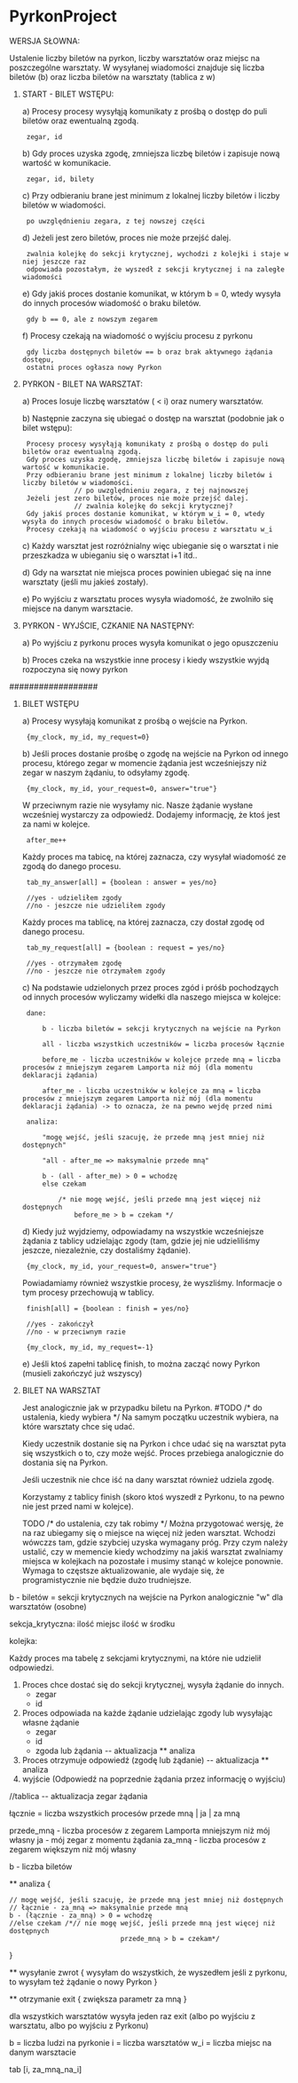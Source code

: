 # PyrkonProject

WERSJA SŁOWNA:

Ustalenie liczby biletów na pyrkon, liczby warsztatów oraz miejsc na poszczególne warsztaty.
W wysyłanej wiadomości znajduje się liczba biletów (b) oraz liczba biletów na warsztaty (tablica z w)

1. START - BILET WSTĘPU:

    a) Procesy procesy wysyłąją komunikaty z prośbą o dostęp do puli biletów oraz ewentualną zgodą.
    
        zegar, id
            
    b) Gdy proces uzyska zgodę, zmniejsza liczbę biletów i zapisuje nową wartość w komunikacie.
        
        zegar, id, bilety
            
    c) Przy odbieraniu brane jest minimum z lokalnej liczby biletów i liczby biletów w wiadomości.
        
        po uwzględnieniu zegara, z tej nowszej części
                    
    d) Jeżeli jest zero biletów, proces nie może przejść dalej.
             
        zwalnia kolejkę do sekcji krytycznej, wychodzi z kolejki i staje w niej jeszcze raz
        odpowiada pozostałym, że wyszedł z sekcji krytycznej i na zaległe wiadomości
            
    e) Gdy jakiś proces dostanie komunikat, w którym b = 0, wtedy wysyła do innych procesów wiadomość o braku biletów.
                    
        gdy b == 0, ale z nowszym zegarem
                    
    f) Procesy czekają na wiadomość o wyjściu procesu z pyrkonu
        
        gdy liczba dostępnych biletów == b oraz brak aktywnego żądania dostępu, 
        ostatni proces ogłasza nowy Pyrkon

2. PYRKON - BILET NA WARSZTAT:

    a) Proces losuje liczbę warsztatów ( < i) oraz numery warsztatów.
    
    b) Następnie zaczyna się ubiegać o dostęp na warsztat (podobnie jak o bilet wstępu):
    
        Procesy procesy wysyłąją komunikaty z prośbą o dostęp do puli biletów oraz ewentualną zgodą.
        Gdy proces uzyska zgodę, zmniejsza liczbę biletów i zapisuje nową wartość w komunikacie.
        Przy odbieraniu brane jest minimum z lokalnej liczby biletów i liczby biletów w wiadomości.
                    // po uwzględnieniu zegara, z tej najnowszej
        Jeżeli jest zero biletów, proces nie może przejść dalej.
                    // zwalnia kolejkę do sekcji krytycznej?
        Gdy jakiś proces dostanie komunikat, w którym w_i = 0, wtedy wysyła do innych procesów wiadomość o braku biletów.
        Procesy czekają na wiadomość o wyjściu procesu z warsztatu w_i
        
    c) Każdy warsztat jest rozróżnialny więc ubieganie się o warsztat i nie przeszkadza w ubieganiu się o warsztat i+1 itd..
    
    d) Gdy na warsztat nie miejsca proces powinien ubiegać się na inne warsztaty (jeśli mu jakieś zostały).
    
    e) Po wyjściu z warsztatu proces wysyła wiadomość, że zwolniło się miejsce na danym warsztacie.

3. PYRKON - WYJŚCIE, CZKANIE NA NASTĘPNY:

    a) Po wyjściu z pyrkonu proces wysyła komunikat o jego opuszczeniu
    
    b) Proces czeka na wszystkie inne procesy i kiedy wszystkie wyjdą rozpoczyna się nowy pyrkon



##################

1. BILET WSTĘPU

    a) Procesy wysyłają komunikat z prośbą o wejście na Pyrkon.

        {my_clock, my_id, my_request=0}

    b) Jeśli proces dostanie prośbę o zgodę na wejście na Pyrkon od innego procesu, którego zegar w momencie żądania jest wcześniejszy niż zegar w naszym żądaniu, to odsyłamy zgodę.
    
        {my_clock, my_id, your_request=0, answer="true"}

    W przeciwnym razie nie wysyłamy nic. Nasze żądanie wysłane wcześniej wystarczy za odpowiedź.
    Dodajemy informację, że ktoś jest za nami w kolejce.

        after_me++

    Każdy proces ma tabicę, na której zaznacza, czy wysyłał wiadomość ze zgodą do danego procesu.

        tab_my_answer[all] = {boolean : answer = yes/no}
        
        //yes - udzieliłem zgody
        //no - jeszcze nie udzieliłem zgody
    
    Każdy proces ma tablicę, na której zaznacza, czy dostał zgodę od danego procesu.

        tab_my_request[all] = {boolean : request = yes/no}

        //yes - otrzymałem zgodę
        //no - jeszcze nie otrzymałem zgody

    c) Na podstawie udzielonych przez proces zgód i próśb pochodząych od innych procesów wyliczamy widełki dla naszego miejsca w kolejce:

        dane: 

            b - liczba biletów = sekcji krytycznych na wejście na Pyrkon

            all - liczba wszystkich uczestników = liczba procesów łącznie

            before_me - liczba uczestników w kolejce przede mną = liczba procesów z mniejszym zegarem Lamporta niż mój (dla momentu deklaracji żądania)

            after_me - liczba uczestników w kolejce za mną = liczba procesów z mniejszym zegarem Lamporta niż mój (dla momentu deklaracji żądania) -> to oznacza, że na pewno wejdę przed nimi 

        analiza:
        
            "mogę wejść, jeśli szacuję, że przede mną jest mniej niż dostępnych"
            
            "all - after_me => maksymalnie przede mną"
    
            b - (all - after_me) > 0 = wchodzę
            else czekam
            
                /* nie mogę wejść, jeśli przede mną jest więcej niż dostępnych
                    before_me > b = czekam */
        
    d) Kiedy już wyjdziemy, odpowiadamy na wszystkie wcześniejsze żądania z tablicy udzielając zgody (tam, gdzie jej nie udzieliliśmy jeszcze, niezależnie, czy dostaliśmy żądanie).

        {my_clock, my_id, your_request=0, answer="true"}

    Powiadamiamy również wszystkie procesy, że wyszliśmy. Informacje o tym procesy przechowują w tablicy.

        finish[all] = {boolean : finish = yes/no}

        //yes - zakończył
        //no - w przeciwnym razie

        {my_clock, my_id, my_request=-1}

    e) Jeśli ktoś zapełni tablicę finish, to można zacząć nowy Pyrkon (musieli zakończyć już wszyscy)

2. BILET NA WARSZTAT

    Jest analogicznie jak w przypadku biletu na Pyrkon. #TODO /* do ustalenia, kiedy wybiera */ Na samym początku uczestnik wybiera, na które warsztaty chce się udać.

    Kiedy uczestnik dostanie się na Pyrkon i chce udać się na warsztat pyta się wszystkich o to, czy może wejść. Proces przebiega analogicznie do dostania się na Pyrkon.

    Jeśli uczestnik nie chce iść na dany warsztat również udziela zgodę.

    Korzystamy z tablicy finish (skoro ktoś wyszedł z Pyrkonu, to na pewno nie jest przed nami w kolejce).

    TODO /* do ustalenia, czy tak robimy */ Można przygotować wersję, że na raz ubiegamy się o miejsce na więcej niż jeden warsztat. Wchodzi wówczzs tam, gdzie szybciej uzyska wymagany próg. Przy czym należy ustalić, czy w memencie kiedy wchodzimy na jakiś warsztat zwalniamy miejsca w kolejkach na pozostałe i musimy stanąć w kolejce ponownie. Wymaga to częstsze aktualizowanie, ale wydaje się, że programistycznie nie będzie dużo trudniejsze.




b - biletów = sekcji krytycznych na wejście na Pyrkon
analogicznie "w" dla warsztatów (osobne)


sekcja_krytyczna:
    ilość miejsc
    ilość w środku

kolejka:


Każdy proces ma tabelę z sekcjami krytycznymi, na które nie udzielił odpowiedzi.


1) Proces chce dostać się do sekcji krytycznej, wysyła żądanie do innych.
    - zegar
    - id
2) Proces odpowiada na każde żądanie udzielając zgody lub wysyłając własne żądanie
    - zegar
    - id
    - zgoda lub żądania
    -- aktualizacja
    ** analiza
3) Proces otrzymuje odpowiedź (zgodę lub żądanie)
    -- aktualizacja
    ** analiza
4) wyjście (Odpowiedź na poprzednie żądania przez informację o wyjściu)


//tablica
-- aktualizacja
    zegar
    żądania



łącznie = liczba wszystkich procesów
przede mną | ja | za mną

przede_mną - liczba procesów z zegarem Lamporta mniejszym niż mój własny
ja - mój zegar z momentu żądania
za_mną - liczba procesów z zegarem większym niż mój własny

b - liczba biletów

** analiza {

    // mogę wejść, jeśli szacuję, że przede mną jest mniej niż dostępnych
    // łącznie - za_mną => maksymalnie przede mną
    b - (łącznie - za_mną) > 0 = wchodzę
    //else czekam /*// nie mogę wejść, jeśli przede mną jest więcej niż dostępnych
                                przede_mną > b = czekam*/

}

** wysyłanie zwrot {
    wysyłam do wszystkich, że wyszedłem
    jeśli z pyrkonu, to wysyłam też żądanie o nowy Pyrkon
}

** otrzymanie exit {
    zwiększa parametr za mną
}


dla wszystkich warsztatów wysyła jeden raz exit (albo po wyjściu z warsztatu, albo po wyjściu z Pyrkonu)




b = liczba ludzi na pyrkonie
i = liczba warsztatów
w_i = liczba miejsc na danym warsztacie

tab [i, za_mną_na_i]

